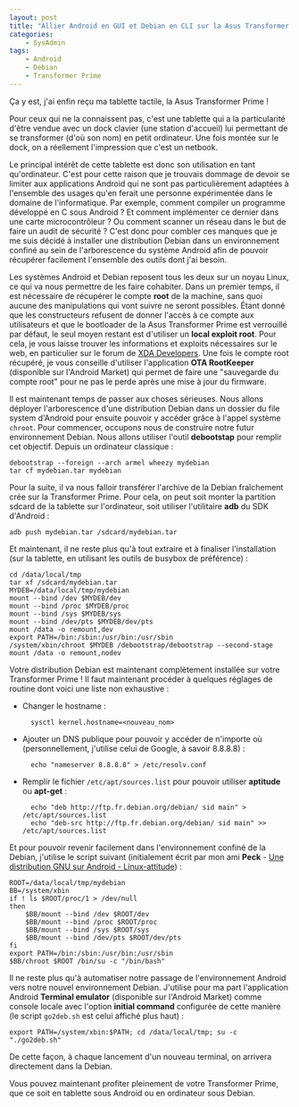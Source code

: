 ```yaml
---
layout: post
title: "Allier Android en GUI et Debian en CLI sur la Asus Transformer Prime"
categories:
    - SysAdmin
tags:
    - Android
    - Debian
    - Transformer Prime
---
```

Ça y est, j'ai enfin reçu ma tablette tactile, la Asus Transformer Prime !

Pour ceux qui ne la connaissent pas, c'est une tablette qui a la particularité d'être vendue avec un dock clavier (une station d'accueil) lui permettant de se transformer (d'où son nom) en petit ordinateur. Une fois montée sur le dock, on a réellement l'impression que c'est un netbook.

Le principal intérêt de cette tablette est donc son utilisation en tant qu'ordinateur. C'est pour cette raison que je trouvais dommage de devoir se limiter aux applications Android qui ne sont pas particulièrement adaptées à l'ensemble des usages qu'en ferait une personne expérimentée dans le domaine de l'informatique. Par exemple, comment compiler un programme développé en C sous Android ? Et comment implémenter ce dernier dans une carte microcontrôleur ? Ou comment scanner un réseau dans le but de faire un audit de sécurité ? C'est donc pour combler ces manques que je me suis décidé à installer une distribution Debian dans un environnement confiné au sein de l'arborescence du système Android afin de pouvoir récupérer facilement l'ensemble des outils dont j'ai besoin.

Les systèmes Android et Debian reposent tous les deux sur un noyau Linux, ce qui va nous permettre de les faire cohabiter. Dans un premier temps, il est nécessaire de récupérer le compte **root** de la machine, sans quoi aucune des manipulations qui vont suivre ne seront possibles. Étant donné que les constructeurs refusent de donner l'accès à ce compte aux utilisateurs et que le bootloader de la Asus Transformer Prime est verrouillé par défaut, le seul moyen restant est d'utiliser un **local exploit root**. Pour cela, je vous laisse trouver les informations et exploits nécessaires sur le web, en particulier sur le forum de [XDA Developers][xda_developers_forum]. Une fois le compte root récupéré, je vous conseille d'utiliser l'application **OTA RootKeeper** (disponible sur l'Android Market) qui permet de faire une "sauvegarde du compte root" pour ne pas le perde après une mise à jour du firmware.

Il est maintenant temps de passer aux choses sérieuses. Nous allons déployer l'arborescence d'une distribution Debian dans un dossier du file system d'Android pour ensuite pouvoir y accéder grâce à l'appel système `chroot`. Pour commencer, occupons nous de construire notre futur environnement Debian. Nous allons utiliser l'outil **debootstap** pour remplir cet objectif. Depuis un ordinateur classique :

    debootstrap --foreign --arch armel wheezy mydebian
    tar cf mydebian.tar mydebian

Pour la suite, il va nous falloir transférer l'archive de la Debian fraîchement crée sur la Transformer Prime. Pour cela, on peut soit monter la partition sdcard de la tablette sur l'ordinateur, soit utiliser l'utilitaire **adb** du SDK d'Android :

    adb push mydebian.tar /sdcard/mydebian.tar

Et maintenant, il ne reste plus qu'à tout extraire et à finaliser l'installation (sur la tablette, en utilisant les outils de busybox de préférence) :

    cd /data/local/tmp
    tar xf /sdcard/mydebian.tar
    MYDEB=/data/local/tmp/mydebian
    mount --bind /dev $MYDEB/dev
    mount --bind /proc $MYDEB/proc
    mount --bind /sys $MYDEB/sys
    mount --bind /dev/pts $MYDEB/dev/pts
    mount /data -o remount,dev
    export PATH=/bin:/sbin:/usr/bin:/usr/sbin
    /system/xbin/chroot $MYDEB /debootstrap/debootstrap --second-stage
    mount /data -o remount,nodev

Votre distribution Debian est maintenant complètement installée sur votre Transformer Prime ! Il faut maintenant procéder à quelques réglages de routine dont voici une liste non exhaustive :

* Changer le hostname :

        sysctl kernel.hostname=<nouveau_nom>

* Ajouter un DNS publique pour pouvoir y accéder de n'importe où (personnellement, j'utilise celui de Google, à savoir 8.8.8.8) :

        echo "nameserver 8.8.8.8" > /etc/resolv.conf

* Remplir le fichier `/etc/apt/sources.list` pour pouvoir utiliser **aptitude** ou **apt-get** :

        echo "deb http://ftp.fr.debian.org/debian/ sid main" > /etc/apt/sources.list
        echo "deb-src http://ftp.fr.debian.org/debian/ sid main" >> /etc/apt/sources.list

Et pour pouvoir revenir facilement dans l'environnement confiné de la Debian, j'utilise le script suivant (initialement écrit par mon ami **Peck** - [Une distribution GNU sur Android - Linux-attitude][linux_attitude_article]) :

    ROOT=/data/local/tmp/mydebian
    BB=/system/xbin
    if ! ls $ROOT/proc/1 > /dev/null
    then
        $BB/mount --bind /dev $ROOT/dev
        $BB/mount --bind /proc $ROOT/proc
        $BB/mount --bind /sys $ROOT/sys
        $BB/mount --bind /dev/pts $ROOT/dev/pts
    fi
    export PATH=/bin:/sbin:/usr/bin:/usr/sbin
    $BB/chroot $ROOT /bin/su -c "/bin/bash"

Il ne reste plus qu'à automatiser notre passage de l'environnement Android vers notre nouvel environnement Debian. J'utilise pour ma part l'application Android **Terminal emulator** (disponible sur l'Android Market) comme console locale avec l'option **initial command** configurée de cette manière (le script `go2deb.sh` est celui affiché plus haut) :

    export PATH=/system/xbin:$PATH; cd /data/local/tmp; su -c "./go2deb.sh"

De cette façon, à chaque lancement d'un nouveau terminal, on arrivera directement dans la Debian.

Vous pouvez maintenant profiter pleinement de votre Transformer Prime, que ce soit en tablette sous Android ou en ordinateur sous Debian.

[xda_developers_forum]: http://forum.xda-developers.com/forumdisplay.php?f=1411 "Forum - XDA Developers"
[linux_attitude_article]: http://linux-attitude.fr/post/une-distribution-gnu-sur-android#more-1380 "Une distribution GNU sur Android - Linux Attitude"
